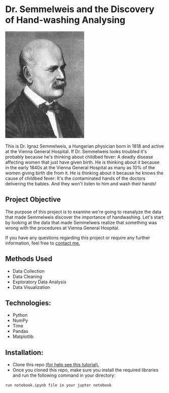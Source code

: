 # Dr. Semmelweis and the Discovery of Hand-washing Analysing

<img src="ignaz_semmelweis_1860.jpeg">

<p>This is Dr. Ignaz Semmelweis, a Hungarian physician born in 1818 and active at the Vienna General Hospital. If Dr. Semmelweis looks troubled it's probably because he's thinking about childbed fever: A deadly disease affecting women that just have given birth. He is thinking about it because in the early 1840s at the Vienna General Hospital as many as 10% of the women giving birth die from it. He is thinking about it because he knows the cause of childbed fever: It's the contaminated hands of the doctors delivering the babies. And they won't listen to him and wash their hands!
</p>

## Project Objective
<p>The purpose of this project is to examine we're going to reanalyze the data that made Semmelweis discover the importance of handwashing. Let's start by looking at the data that made Semmelweis realize that something was wrong with the procedures at Vienna General Hospital. </p>
If you have any questions regarding this project or require any further information, feel free to <a href="https://www.linkedin.com/in/deeplearner/" target="_blank">contact me.</a>

## Methods Used
+ Data Collection
+ Data Cleaning
+ Exploratory Data Analysis
+ Data Visualization


## Technologies:
+ Python
+ NumPy 
+ Time
+ Pandas
+ Matplotlib

## Installation:
+ Clone this repo <a href="https://app.datacamp.com/workspace/w/14c65035-b2fe-425c-b976-3f29e4880484" target="_blank">(for help see this tutorial).</a>
+ Once you cloned this repo, make sure you install the required libraries and run the following command in your directory: 
```
run notebook.ipynb file in your jupter notebook
```



